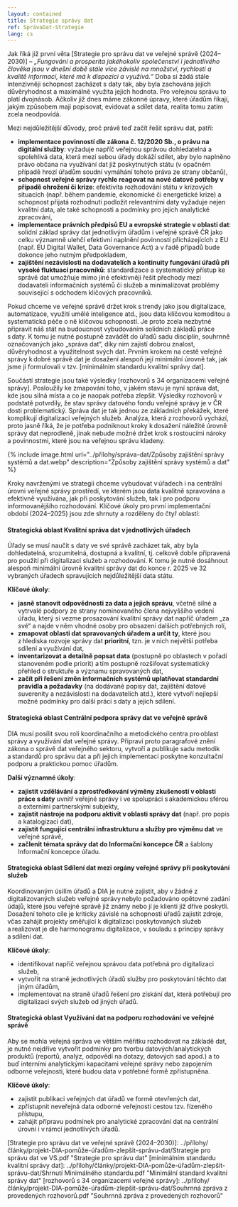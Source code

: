 ```yaml
---
layout: contained
title: Strategie správy dat
ref: SprávaDat-Strategie
lang: cs
---
```


Jak říká již první věta [Strategie pro správu dat ve veřejné správě (2024–2030)] – *„Fungování a prosperita jakéhokoliv společenství i jednotlivého člověka jsou v dnešní době stále více závislé na množství, rychlosti a kvalitě informací, které má k dispozici a využívá.“*
Doba si žádá stále intenzivněji schopnost zacházet s daty tak, aby byla zachována jejich důvěryhodnost a maximálně využita jejich hodnota. 
Pro veřejnou správu to platí dvojnásob.
Ačkoliv již dnes máme zákonné úpravy, které úřadům říkají, jakým způsobem mají popisovat, evidovat a sdílet data, realita tomu zatím zcela neodpovídá.

Mezi nejdůležitější důvody, proč právě teď začít řešit správu dat, patří:
- **implementace povinností dle zákona č. 12/2020 Sb., o právu na digitální služby**: vyžaduje napříč veřejnou správou dohledatelná a spolehlivá data, která mezi sebou úřady dokáží sdílet, aby bylo naplněno právo občana na využívání dat již poskytnutých státu (v opačném případě hrozí úřadům soudní vymáhání tohoto práva ze strany občanů),
- **schopnost veřejné správy rychle reagovat na nové datové potřeby v případě ohrožení či krize**: efektivita rozhodování státu v krizových situacích (např. během pandemie, ekonomické či energetické krize) a schopnost přijatá rozhodnutí podložit relevantními daty vyžaduje nejen kvalitní data, ale také schopnosti a podmínky pro jejich analytické zpracování,
- **implementace právních předpisů EU a evropské strategie v oblasti dat**: solidní základ správy dat jednotlivým úřadům i veřejné správě ČR jako celku významně ulehčí efektivní naplnění povinností přicházejících z EU (např. EU Digital Wallet, Data Governance Act) a v řadě případů bude dokonce jeho nutným předpokladem,
- **zajištění nezávislosti na dodavatelích a kontinuity fungování úřadů při vysoké fluktuaci pracovníků**: standardizace a systematický přístup ke správě dat umožňuje mimo jiné efektivněji řešit přechody mezi dodavateli informačních systémů či služeb a minimalizovat problémy související s odchodem klíčových pracovníků.

Pokud chceme ve veřejné správě držet krok s trendy jako jsou digitalizace, automatizace, využití umělé inteligence atd., jsou data klíčovou komoditou a systematická péče o ně klíčovou schopností. 
Je proto zcela nezbytné připravit náš stát na budoucnost vybudováním solidních základů práce s daty. 
K tomu je nutné postupně zavádět do úřadů sadu disciplín, souhrnně označovaných jako „správa dat“, díky nim zajistí dobrou znalost, důvěryhodnost a využitelnost svých dat.
Prvním krokem na cestě veřejné správy k dobré správě dat je dosažení alespoň její minimální úrovně tak, jak jsme ji formulovali v tzv. [minimálním standardu kvalitní správy dat]. 

Součástí strategie jsou také výsledky [rozhovorů s 34 organizacemi veřejné správy]. 
Posloužily ke zmapování toho, v jakém stavu je nyní správa dat, kde jsou silná místa a co je naopak potřeba zlepšit. 
Výsledky rozhovorů v podstatě potvrdily, že stav správy datového fondu veřejné správy je v ČR dosti problematický. 
Správa dat je tak jednou ze základních překážek, které komplikují digitalizaci veřejných služeb.
Analýza, která z rozhovorů vychází, proto jasně říká, že je potřeba podniknout kroky k dosažení náležité úrovně správy dat neprodleně, jinak nebude možné držet krok s rostoucími nároky a povinnostmi, které jsou na veřejnou správu kladeny. 

{% include image.html url="../přílohy/správa-dat/Způsoby zajištění správy systémů a dat.webp" description="Způsoby zajištění správy systémů a dat" %}

Kroky navrženými ve strategii chceme vybudovat v úřadech i na centrální úrovni veřejné správy prostředí, ve kterém jsou data kvalitně spravována a efektivně využívána, jak při poskytování služeb, tak i pro podporu informovanějšího rozhodování. Klíčové úkoly pro první implementační období (2024–2025) jsou zde shrnuty a rozděleny do čtyř oblastí: 

#### Strategická oblast Kvalitní správa dat v jednotlivých úřadech 
Úřady se musí naučit s daty ve své správě zacházet tak, aby byla dohledatelná, srozumitelná, dostupná a kvalitní, tj. celkově dobře připravená pro použití při digitalizaci služeb a rozhodování.
K tomu je nutné dosáhnout alespoň minimální úrovně kvalitní správy dat do konce r. 2025 ve 32 vybraných úřadech spravujících nejdůležitější data státu. 

**Klíčové úkoly**: 
- **jasně stanovit odpovědnosti za data a jejich správu**, včetně silné a vytrvalé podpory ze strany nominovaného člena nejvyššího vedení úřadu, který si vezme prosazování kvalitní správy dat napříč úřadem „za své“ a najde v něm vhodné osoby pro obsazení dalších potřebných rolí,
- **zmapovat oblasti dat spravovaných úřadem a určit ty**, které jsou z hlediska rozvoje správy dat **prioritní**, tzn. je v nich největší potřeba sdílení a využívání dat,
- **inventarizovat a detailně popsat data** (postupně po oblastech v pořadí stanoveném podle priorit) a tím postupně rozšiřovat systematický přehled o struktuře a významu spravovaných dat,
- **začít při řešení změn informačních systémů uplatňovat standardní pravidla a požadavky** (na dodávané popisy dat, zajištění datové suverenity a nezávislosti na dodavatelích atd.), které vytvoří nejlepší možné podmínky pro další práci s daty a jejich sdílení.

#### Strategická oblast Centrální podpora správy dat ve veřejné správě 

DIA musí posílit svou roli koordinačního a metodického centra pro oblast správy a využívání dat veřejné správy. 
Připraví proto paragrafové znění zákona o správě dat veřejného sektoru, vytvoří a publikuje sadu metodik a standardů pro správu dat a při jejich implementaci poskytne konzultační podporu a praktickou pomoc úřadům.  

**Další významné úkoly**: 
- **zajistit vzdělávání a zprostředkování výměny zkušeností v oblasti práce s daty** uvnitř veřejné správy i ve spolupráci s akademickou sférou a externími partnerskými subjekty,
- **zajistit nástroje na podporu aktivit v oblasti správy dat** (např. pro popis a katalogizaci dat),
- **zajistit fungující centrální infrastrukturu a služby pro výměnu dat** ve veřejné správě,
- **začlenit témata správy dat do Informační koncepce ČR** a šablony Informační koncepce úřadu. 

#### Strategická oblast Sdílení dat mezi orgány veřejné správy při poskytování služeb 

Koordinovaným úsilím úřadů a DIA je nutné zajistit, aby v žádné z digitalizovaných služeb veřejné správy nebylo požadováno opětovné zadání údajů, které jsou veřejné správě již známy nebo jí je klienti již dříve poskytli.
Dosažení tohoto cíle je kriticky závislé na schopnosti úřadů zajistit zdroje, včas zahájit projekty směřující k digitalizaci poskytovaných služeb a realizovat je dle harmonogramu digitalizace, v souladu s principy správy a sdílení dat.  

**Klíčové úkoly**: 
- identifikovat napříč veřejnou správou data potřebná pro digitalizaci služeb,
- vytvořit na straně jednotlivých úřadů služby pro poskytování těchto dat jiným úřadům,
- implementovat na straně úřadů řešení pro získání dat, která potřebují pro digitalizaci svých služeb od jiných úřadů.

#### Strategická oblast Využívání dat na podporu rozhodování ve veřejné správě 

Aby se mohla veřejná správa ve větším měřítku rozhodovat na základě dat, je nutné nejdříve vytvořit podmínky pro tvorbu datových/analytických produktů (reportů, analýz, odpovědí na dotazy, datových sad apod.) a to buď interními analytickými kapacitami veřejné správy nebo zapojením odborné veřejnosti, které budou data v potřebné formě zpřístupněna. 

**Klíčové úkoly**: 
- zajistit publikaci veřejných dat úřadů ve formě otevřených dat,
- zpřístupnit neveřejná data odborné veřejnosti cestou tzv. řízeného přístupu,
- zahájit přípravu podmínek pro analytické zpracování dat na centrální úrovni i v rámci jednotlivých úřadů.



[Strategie pro správu dat ve veřejné správě (2024–2030)]: ../přílohy/články/projekt-DIA-pomůže-úřadům-zlepšit-správu-dat/Strategie pro správu dat ve VS.pdf "Strategie pro správu dat"
[minimálním standardu kvalitní správy dat]: ../přílohy/články/projekt-DIA-pomůže-úřadům-zlepšit-správu-dat/Shrnutí Minimálného standardu.pdf "Minimální standard kvalitní správy dat"
[rozhovorů s 34 organizacemi veřejné správy]: ../přílohy/články/projekt-DIA-pomůže-úřadům-zlepšit-správu-dat/Souhrnná zpráva z provedených rozhovorů.pdf "Souhrnná zpráva z provedených rozhovorů"
